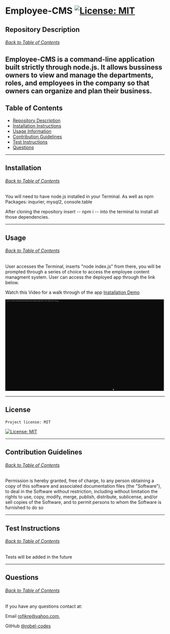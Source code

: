   # Employee-CMS [![License: MIT](https://img.shields.io/badge/License-MIT-yellow.svg)](https://opensource.org/licenses/MIT)

  ## Repository Description
  ###### [Back to Table of Contents](#table-of-contents)
  Employee-CMS is a command-line application built strictly through node.js. It allows bussiness owners to view and manage the departments, roles, and employees in the company so that owners can organize and plan their business.
  ---

  ## Table of Contents
  * [Repository Description](#repository-description)
  * [Installation Instructions](#installation)
  * [Usage Information](#usage)
  * [Contribution Guidelines](#contribution-guidelines)
  * [Test Instructions](#test-instructions)
  * [Questions](#questions)
  
  ---

  ## Installation
  ###### [Back to Table of Contents](#table-of-contents)
  You will need to have node.js installed in your Terminal. As well as npm Packages: inqurier, mysql2, console.table

  After cloning the repository insert -- npm i -- into the terminal to install all those dependencies.
  
  ---

  ## Usage
  ###### [Back to Table of Contents](#table-of-contents)
  User accesses the Terminal, inserts "node index.js" from there, you will be prompted through a series of choice to access the employee content managment system.
  User can access the deployed app through the link below.

  Watch this Video for a walk through of the app [Installation Demo](https://drive.google.com/file/d/1aMum4mZhIdOCPBqG9ujVVNUTgTjSJwbN/view?usp=sharing)

  ![Application Demo](assets\images\EmployeeCMS.gif)

  ---

  ## License
    Project license: MIT 
  
  [![License: MIT](https://img.shields.io/badge/License-MIT-yellow.svg)](https://opensource.org/licenses/MIT)

  ---

  ## Contribution Guidelines
  ###### [Back to Table of Contents](#table-of-contents)
  Permission is hereby granted, free of charge, to any person obtaining a copy of this software and associated documentation files (the "Software"), to deal in the Software without restriction, including without limitation the rights to use, copy, modify, merge, publish, distribute, sublicense, and/or sell copies of the Software, and to permit persons to whom the Software is furnished to do so

  ---

  ## Test Instructions
  ###### [Back to Table of Contents](#table-of-contents)
  Tests will be added in the future

  ---

  ## Questions
  ###### [Back to Table of Contents](#table-of-contents)
  If you have any questions contact at: 

  Email [rofikre@yahoo.com](mailto:rofikre@yahoo.com),

  GitHub [@robel-codes](https://github.com/robel-codes)
 
